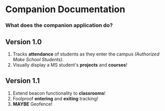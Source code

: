 # Companion Documentation
### **What does the companion application do?** ###
## Version 1.0 ##
1. Tracks **attendance** of students as they enter the campus *(Authorized Make School Students)*.
2. Visually display a MS student's **projects** and **courses**!

## Version 1.1 ##
1. Extend beacon functionality to **classrooms**!
2. Foolproof **entering** and **exiting** tracking!
3. **MAYBE** Geofence!


